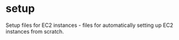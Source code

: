 setup
=====

Setup files for EC2 instances - files for automatically setting up EC2 instances from scratch.
